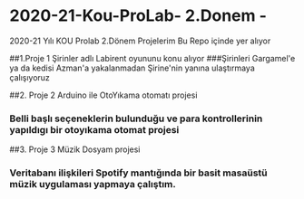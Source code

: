 # 2020-21-Kou-ProLab- 2.Donem -
2020-21 Yılı KOU Prolab 2.Dönem Projelerim Bu Repo içinde yer alıyor

 ##1.Proje 1 Şirinler adlı Labirent oyununu konu alıyor
   ###Şirinleri Gargamel'e ya da kedisi Azman'a yakalanmadan Şirine'nin yanına ulaştırmaya çalışıyoruz
 
 ##2. Proje 2 Arduino ile OtoYıkama otomatı projesi
   ### Belli başlı seçeneklerin bulunduğu ve para kontrollerinin yapıldıgı bir otoyıkama otomat projesi
   
 ##3. Proje 3 Müzik Dosyam projesi
   ### Veritabanı ilişkileri Spotify mantığında bir basit masaüstü müzik uygulaması yapmaya çalıştım.
  
